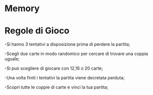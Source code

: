 # Memory

# Regole di Gioco

-Si hanno 3 tentativi a disposizione prima di perdere la partita;

-Scegli due carte in modo randomico per cercare di trovare una coppia uguale;

-Si può scegliere di giocare con 12,16 o 20 carte;

-Una volta finiti i tentativi la partita viene decretata perduta;

-Scopri tutte le coppie di carte e vinci la tua partita;


